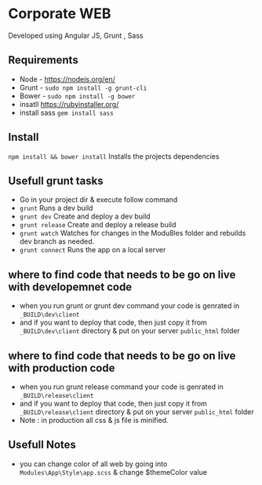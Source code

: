 Corporate WEB
==============================
Developed using Angular JS, Grunt , Sass


## Requirements
* Node  - https://nodejs.org/en/
* Grunt - `sudo npm install -g grunt-cli`
* Bower - `sudo npm install -g bower`
* insatll https://rubyinstaller.org/
* install sass `gem install sass`

## Install
`npm install && bower install` Installs the projects dependencies

## Usefull grunt tasks
* Go in your project dir & execute follow command
* `grunt` Runs a dev build
* `grunt dev` Create and deploy a dev build
* `grunt release` Create and deploy a release build
* `grunt watch` Watches for changes in the Modu8les folder and rebuilds dev branch as needed.
* `grunt connect` Runs the app on a local server

## where to find code that needs to be go on live with developemnet code
* when you run grunt or grunt dev command your code is genrated in `_BUILD\dev\client`
* and if you want to deploy that code, then just copy it from `_BUILD\dev\client` directory & put on your server `public_html` folder

## where to find code that needs to be go on live with production code
* when you run grunt release command your code is genrated in `_BUILD\release\client`
* and if you want to deploy that code, then just copy it from `_BUILD\release\client` directory & put on your server `public_html` folder
* Note : in production all css & js file is minified.

## Usefull Notes
* you can change color of all web by going into `Modules\App\Style\app.scss` & change $themeColor value
